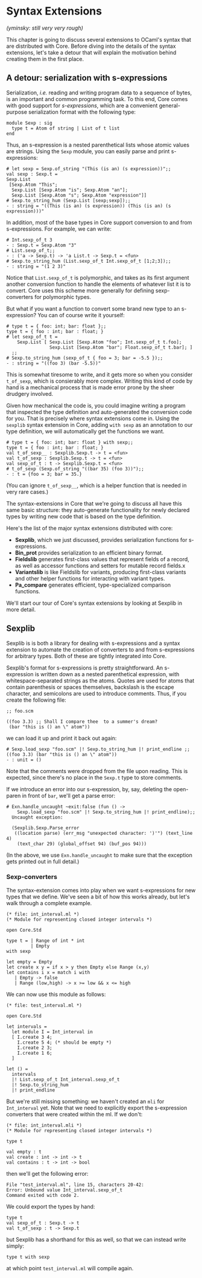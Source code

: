 # Syntax Extensions

_(yminsky: still very very rough)_

This chapter is going to discuss several extensions to OCaml's syntax
that are distributed with Core.  Before diving into the details of the
syntax extensions, let's take a detour that will explain the
motivation behind creating them in the first place.

## A detour: serialization with s-expressions

Serialization, _i.e._ reading and writing program data to a sequence
of bytes, is an important and common programming task.  To this end,
Core comes with good support for _s-expressions_, which are a
convenient general-purpose serialization format with the following
type:

~~~~~~~~~~~~~~~~~~~~~~~~ { .ocaml }
module Sexp : sig
  type t = Atom of string | List of t list
end
~~~~~~~~~~~~~~~~~~~~~~~~

Thus, an s-expression is a nested parenthetical lists whose atomic
values are strings.  Using the `Sexp` module, you can easily parse and
print s-expressions:

~~~~~~~~~~~~~~~~~~~~~~~~ { .ocaml-toplevel }
# let sexp = Sexp.of_string "(This (is an) (s expression))";;
val sexp : Sexp.t =
Sexp.List
 [Sexp.Atom "This";
  Sexp.List [Sexp.Atom "is"; Sexp.Atom "an"];
  Sexp.List [Sexp.Atom "s"; Sexp.Atom "expression"]]
# Sexp.to_string_hum (Sexp.List [sexp;sexp]);;
- : string = "((This (is an) (s expression)) (This (is an) (s expression)))"
~~~~~~~~~~~~~~~~~~~~~~~~

In addition, most of the base types in Core support conversion to and
from s-expressions.  For example, we can write:

~~~~~~~~~~~~~~~~~~~~~~~~ { .ocaml-toplevel }
# Int.sexp_of_t 3
- : Sexp.t = Sexp.Atom "3"
# List.sexp_of_t;;
- : ('a -> Sexp.t) -> 'a List.t -> Sexp.t = <fun>
# Sexp.to_string_hum (List.sexp_of_t Int.sexp_of_t [1;2;3]);;
- : string = "(1 2 3)"
~~~~~~~~~~~~~~~~~~~~~~~~

Notice that `List.sexp_of_t` is polymorphic, and takes as its first
argument another conversion function to handle the elements of
whatever list it is to convert.  Core uses this scheme more generally
for defining sexp-converters for polymorphic types.

But what if you want a function to convert some brand new type to an
s-expression?  You can of course write it yourself:

~~~~~~~~~~~~~~~~~~~~~~~~ { .ocaml-toplevel }
# type t = { foo: int; bar: float };;
type t = { foo : int; bar : float; }
# let sexp_of_t t =
    Sexp.List [ Sexp.List [Sexp.Atom "foo"; Int.sexp_of_t t.foo];
                Sexp.List [Sexp.Atom "bar"; Float.sexp_of_t t.bar]; ]
  ;;
# Sexp.to_string_hum (sexp_of_t { foo = 3; bar = -5.5 });;
- : string = "((foo 3) (bar -5.5))"
~~~~~~~~~~~~~~~~~~~~~~~~

This is somewhat tiresome to write, and it gets more so when you
consider `t_of_sexp`, which is consierably more complex.  Writing this
kind of code by hand is a mechanical process that is made error prone
by the sheer drudgery involved.

Given how mechanical the code is, you could imagine writing a program
that inspected the type definition and auto-generated the conversion
code for you.  That is precisely where syntax extensions come in.
Using the `sexplib` syntax extension in Core, adding `with sexp` as an
annotation to our type definition, we will automatically get the
functions we want.

~~~~~~~~~~~~~~~~~~~~~~~~ { .ocaml-toplevel }
# type t = { foo: int; bar: float } with sexp;;
type t = { foo : int; bar : float; }
val t_of_sexp__ : Sexplib.Sexp.t -> t = <fun>
val t_of_sexp : Sexplib.Sexp.t -> t = <fun>
val sexp_of_t : t -> Sexplib.Sexp.t = <fun>
# t_of_sexp (Sexp.of_string "((bar 35) (foo 3))");;
- : t = {foo = 3; bar = 35.}
~~~~~~~~~~~~~~~~~~~~~~~~

(You can ignore `t_of_sexp__`, which is a helper function that is
needed in very rare cases.)

The syntax-extensions in Core that we're going to discuss all have
this same basic structure: they auto-generate functionality for newly
declared types by writing new code that is based on the type
definition.

Here's the list of the major syntax extensions distributed with core:

- **Sexplib**, which we just discussed, provides serialization
  functions for s-expressions.
- **Bin_prot** provides serialization to an efficient binary
  format.
- **Fieldslib** generates first-class values that represent fields of
  a record, as well as accessor functions and setters for mutable
  record fields.x
- **Variantslib** is like Fieldslib for variants, producing
  first-class variants and other helper functions for interacting with
  variant types.
- **Pa_compare** generates efficient, type-specialized comparison
  functions.

We'll start our tour of Core's syntax extensions by looking at Sexplib
in more detail.

## Sexplib

Sexplib is is both a library for dealing with s-expressions and a
syntax extension to automate the creation of converters to and from
s-expressions for arbitrary types.  Both of these are tightly
integrated into Core.

Sexplib's format for s-expressions is pretty straightforward.  An
s-expression is written down as a nested parenthetical expression,
with whitespace-separated strings as the atoms.  Quotes are used for
atoms that contain parenthesis or spaces themselves, backslash is the
escape character, and semicolons are used to introduce comments.
Thus, if you create the following file:

~~~~~~~~~~~~~~~~~~~~~~~~~~~
;; foo.scm

((foo 3.3) ;; Shall I compare thee  to a summer's dream?
 (bar "this is () an \" atom"))
~~~~~~~~~~~~~~~~~~~~~~~~~~~

we can load it up and print it back out again:

~~~~~~~~~~~~~~~~~~~~~~~~~~~ { .ocaml-toplevel }
# Sexp.load_sexp "foo.scm" |! Sexp.to_string_hum |! print_endline ;;
((foo 3.3) (bar "this is () an \" atom"))
- : unit = ()
~~~~~~~~~~~~~~~~~~~~~~~~~~~

Note that the comments were dropped from the file upon reading.  This
is expected, since there's no place in the `Sexp.t` type to store
comments.

If we introduce an error into our s-expression, by, say, deleting the
open-paren in front of `bar`, we'll get a parse error:

~~~~~~~~~~~~~~~~~~~~~~~~~~~ { .ocaml-toplevel }
# Exn.handle_uncaught ~exit:false (fun () ->
    Sexp.load_sexp "foo.scm" |! Sexp.to_string_hum |! print_endline);;
  Uncaught exception:

  (Sexplib.Sexp.Parse_error
   ((location parse) (err_msg "unexpected character: ')'") (text_line 4)
    (text_char 29) (global_offset 94) (buf_pos 94)))
~~~~~~~~~~~~~~~~~~~~~~~~~~~

(In the above, we use `Exn.handle_uncaught` to make sure that the
exception gets printed out in full detail.)

### Sexp-converters

The syntax-extension comes into play when we want s-expressions for
new types that we define.  We've seen a bit of how this works already,
but let's walk through a complete example.

~~~~~~~~~~~~~~~~~~~~~~~~~~~ { .ocaml }
(* file: int_interval.ml *)
(* Module for representing closed integer intervals *)

open Core.Std

type t = | Range of int * int
         | Empty
with sexp

let empty = Empty
let create x y = if x > y then Empty else Range (x,y)
let contains i x = match i with
   | Empty -> false
   | Range (low,high) -> x >= low && x <= high
~~~~~~~~~~~~~~~~~~~~~~~~~~~

We can now use this module as follows:

~~~~~~~~~~~~~~~~~~~~~~~~~~~ { .ocaml }
(* file: test_interval.ml *)

open Core.Std

let intervals =
  let module I = Int_interval in
  [ I.create 3 4;
    I.create 5 4; (* should be empty *)
    I.create 2 3;
    I.create 1 6;
  ]

let () =
  intervals
  |! List.sexp_of_t Int_interval.sexp_of_t
  |! Sexp.to_string_hum
  |! print_endline
~~~~~~~~~~~~~~~~~~~~~~~~~~~

But we're still missing something: we haven't created an `mli` for
`Int_interval` yet.  Note that we need to explicitly export the
s-expression converters that were created within the ml.  If we don't:

~~~~~~~~~~~~~~~~~~~~~~~~~~~ { .ocaml }
(* file: int_interval.mli *)
(* Module for representing closed integer intervals *)

type t

val empty : t
val create : int -> int -> t
val contains : t -> int -> bool
~~~~~~~~~~~~~~~~~~~~~~~~~~~

then we'll get the following error:

~~~~~~~~~~~~~~~~~~~~~~~~~~~
File "test_interval.ml", line 15, characters 20-42:
Error: Unbound value Int_interval.sexp_of_t
Command exited with code 2.
~~~~~~~~~~~~~~~~~~~~~~~~~~~

We could export the types by hand:

~~~~~~~~~~~~~~~~~~~~~~~~~~~ { .ocaml }
type t
val sexp_of_t : Sexp.t -> t
val t_of_sexp : t -> Sexp.t
~~~~~~~~~~~~~~~~~~~~~~~~~~~

but Sexplib has a shorthand for this as well, so that we can instead
write simply:

~~~~~~~~~~~~~~~~~~~~~~~~~~~ { .ocaml }
type t with sexp
~~~~~~~~~~~~~~~~~~~~~~~~~~~

at which point `test_interval.ml` will compile again.

